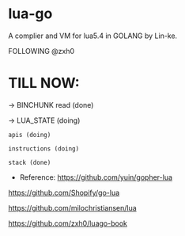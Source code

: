 # lua-go
A complier and VM for lua5.4 in GOLANG by Lin-ke.

FOLLOWING @zxh0

# TILL NOW:
 -> BINCHUNK read (done)

 -> LUA_STATE (doing)

    apis (doing)

    instructions (doing)

    stack (done)


- Reference:
https://github.com/yuin/gopher-lua

https://github.com/Shopify/go-lua

https://github.com/milochristiansen/lua

https://github.com/zxh0/luago-book

